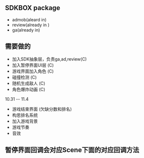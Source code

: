 ## SDKBOX package
* admob(aleard in)
* review(already in )
* ga(already in)


## 需要做的
* 加入SDK抽象层，负责ga,ad,review(C)
* 加入暂停界面UI层 (C)
* 游戏界面加入角色 (C)
* 碰撞检测 (C)
* 随机生成敌人 (C)
* 角色爆炸动画 (C)

10.31 -- 11.4
* 游戏结束界面 (欠缺分数和排名)
* 构思排名系统 
* 加入游戏背景
* 游戏节奏
* 音效






## 暂停界面回调会对应Scene下面的对应回调方法

